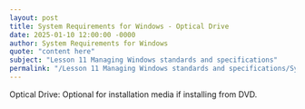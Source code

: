 ```yaml
---
layout: post
title: System Requirements for Windows - Optical Drive
date: 2025-01-10 12:00:00 -0000
author: System Requirements for Windows
quote: "content here"
subject: "Lesson 11 Managing Windows standards and specifications"
permalink: "/Lesson 11 Managing Windows standards and specifications/System Requirements for Windows/System Requirements for Windows - Optical Drive"
---
```


Optical Drive: Optional for installation media if installing from DVD.
